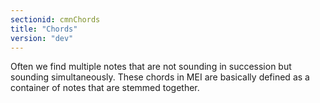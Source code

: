 ```yaml
---
sectionid: cmnChords
title: "Chords"
version: "dev"
---
```


Often we find multiple notes that are not sounding in succession but sounding simultaneously. These chords in MEI are basically defined as a container of notes that are stemmed together.  
